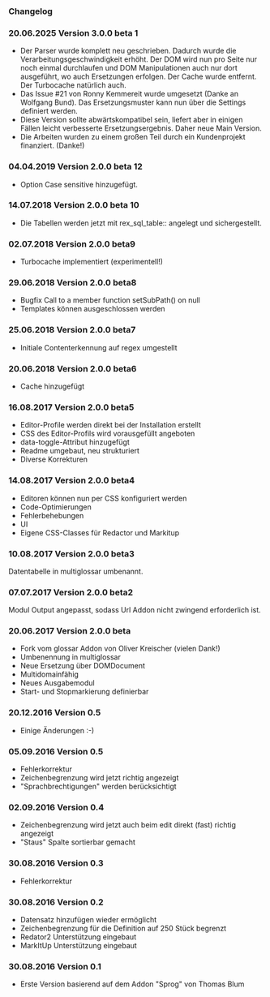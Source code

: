 
### Changelog ###

### 20.06.2025 Version 3.0.0 beta 1

- Der Parser wurde komplett neu geschrieben. Dadurch wurde die Verarbeitungsgeschwindigkeit erhöht. Der DOM wird nun pro Seite nur noch einmal durchlaufen und DOM Manipulationen auch nur dort ausgeführt, wo auch Ersetzungen erfolgen. Der Cache wurde entfernt. Der Turbocache natürlich auch.
- Das Issue #21 von Ronny Kemmereit wurde umgesetzt (Danke an Wolfgang Bund). Das Ersetzungsmuster kann nun über die Settings definiert werden.
- Diese Version sollte abwärtskompatibel sein, liefert aber in einigen Fällen leicht verbesserte Ersetzungsergebnis. Daher neue Main Version.
- Die Arbeiten wurden zu einem großen Teil durch ein Kundenprojekt finanziert. (Danke!)

### 04.04.2019 Version 2.0.0 beta 12

- Option Case sensitive hinzugefügt.

### 14.07.2018 Version 2.0.0 beta 10

- Die Tabellen werden jetzt mit rex_sql_table:: angelegt und sichergestellt.

### 02.07.2018 Version 2.0.0 beta9 ###

- Turbocache implementiert (experimentell!)

### 29.06.2018 Version 2.0.0 beta8 ###

- Bugfix Call to a member function setSubPath() on null
- Templates können ausgeschlossen werden

### 25.06.2018 Version 2.0.0 beta7 ###

- Initiale Contenterkennung auf regex umgestellt

### 20.06.2018 Version 2.0.0 beta6 ###

- Cache hinzugefügt

### 16.08.2017 Version 2.0.0 beta5 ###

- Editor-Profile werden direkt bei der Installation erstellt
- CSS des Editor-Profils wird vorausgefüllt angeboten
- data-toggle-Attribut hinzugefügt
- Readme umgebaut, neu strukturiert
- Diverse Korrekturen

### 14.08.2017 Version 2.0.0 beta4 ###

- Editoren können nun per CSS konfiguriert werden
- Code-Optimierungen
- Fehlerbehebungen
- UI
- Eigene CSS-Classes für Redactor und Markitup

### 10.08.2017 Version 2.0.0 beta3 ###

Datentabelle in multiglossar umbenannt.


### 07.07.2017 Version 2.0.0 beta2 ###

Modul Output angepasst, sodass Url Addon nicht zwingend erforderlich ist.

### 20.06.2017 Version 2.0.0 beta ###

- Fork vom glossar Addon von Oliver Kreischer (vielen Dank!)
- Umbenennung in multiglossar
- Neue Ersetzung über DOMDocument
- Multidomainfähig
- Neues Ausgabemodul
- Start- und Stopmarkierung definierbar

### 20.12.2016 Version 0.5 ###

- Einige Änderungen :-)

### 05.09.2016 Version 0.5 ###

- Fehlerkorrektur
- Zeichenbegrenzung wird jetzt richtig angezeigt
- "Sprachbrechtigungen" werden berücksichtigt

### 02.09.2016 Version 0.4 ###

- Zeichenbegrenzung wird jetzt auch beim edit direkt (fast) richtig angezeigt
- "Staus" Spalte sortierbar gemacht

### 30.08.2016 Version 0.3 ###

- Fehlerkorrektur

### 30.08.2016 Version 0.2 ###

- Datensatz hinzufügen wieder ermöglicht
- Zeichenbegrenzung für die Definition auf 250 Stück begrenzt
- Redator2 Unterstützung eingebaut
- MarkItUp Unterstützung eingebaut


### 30.08.2016 Version 0.1 ###

- Erste Version basierend auf dem Addon "Sprog" von Thomas Blum
